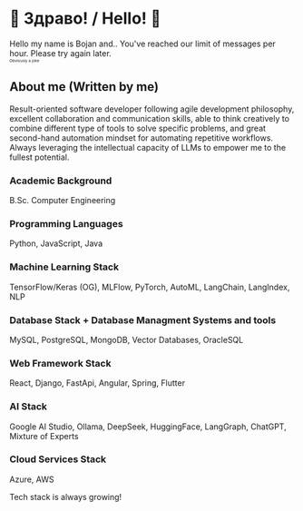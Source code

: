 # 👋  Здраво! / Hello!  👋

Hello my name is Bojan and.. You've reached our limit of messages per hour. Please try again later.                             
<sub><sup><sub><sup>Obviously a joke</sup></sub></sup></sub>


## About me (Written by me)

Result-oriented software developer following agile development philosophy, excellent collaboration and communication skills, able to think creatively to combine different type of tools to solve specific problems, and great second-hand automation mindset for automating repetitive  workflows. Always leveraging the intellectual capacity of LLMs to empower me to the fullest potential.

### Academic Background

B.Sc. Computer Engineering


### Programming Languages

Python, JavaScript, Java


### Machine Learning Stack

TensorFlow/Keras (OG), MLFlow, PyTorch, AutoML, LangChain, LangIndex, NLP


### Database Stack + Database Managment Systems and tools

MySQL, PostgreSQL, MongoDB, Vector Databases, OracleSQL


### Web Framework Stack

React, Django, FastApi, Angular, Spring, Flutter

### AI Stack

Google AI Studio, Ollama, DeepSeek, HuggingFace, LangGraph, ChatGPT, Mixture of Experts

### Cloud Services Stack

Azure, AWS



Tech stack is always growing!


